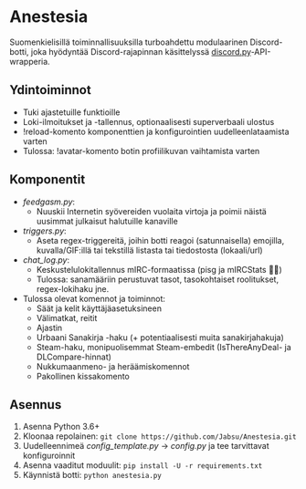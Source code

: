 # Anestesia
Suomenkielisillä toiminnallisuuksilla turboahdettu modulaarinen Discord-botti, joka hyödyntää Discord-rajapinnan käsittelyssä [discord.py](https://github.com/Rapptz/discord.py)-API-wrapperia.


## Ydintoiminnot
- Tuki ajastetuille funktioille
- Loki-ilmoitukset ja -tallennus, optionaalisesti superverbaali ulostus
- !reload-komento komponenttien ja konfigurointien uudelleenlataamista varten
- Tulossa: !avatar-komento botin profiilikuvan vaihtamista varten


## Komponentit
- *feedgasm.py*: 
    - Nuuskii Internetin syövereiden vuolaita virtoja ja poimii näistä uusimmat julkaisut halutuille kanaville
- *triggers.py*:
    - Aseta regex-triggereitä, joihin botti reagoi (satunnaisella) emojilla, kuvalla/GIF:illä tai tekstillä listasta tai tiedostosta (lokaali/url)
- *chat_log.py*: 
    - Keskustelulokitallennus mIRC-formaatissa (pisg ja mIRCStats 🖐🏼)
    - Tulossa: sanamääriin perustuvat tasot, tasokohtaiset roolitukset, regex-lokihaku jne.
- Tulossa olevat komennot ja toiminnot: 
    - Säät ja kelit käyttäjäasetuksineen
    - Välimatkat, reitit
    - Ajastin
    - Urbaani Sanakirja -haku (+ potentiaalisesti muita sanakirjahakuja)
    - Steam-haku, monipuolisemmat Steam-embedit (IsThereAnyDeal- ja DLCompare-hinnat)
    - Nukkumaanmeno- ja heräämiskomennot
    - Pakollinen kissakomento


## Asennus
1. Asenna Python 3.6+
2. Kloonaa repolainen: `git clone https://github.com/Jabsu/Anestesia.git`
3. Uudelleennimeä *config_template.py* -> *config.py* ja tee tarvittavat konfiguroinnit
4. Asenna vaaditut moduulit: `pip install -U -r requirements.txt`
5. Käynnistä botti: `python anestesia.py`